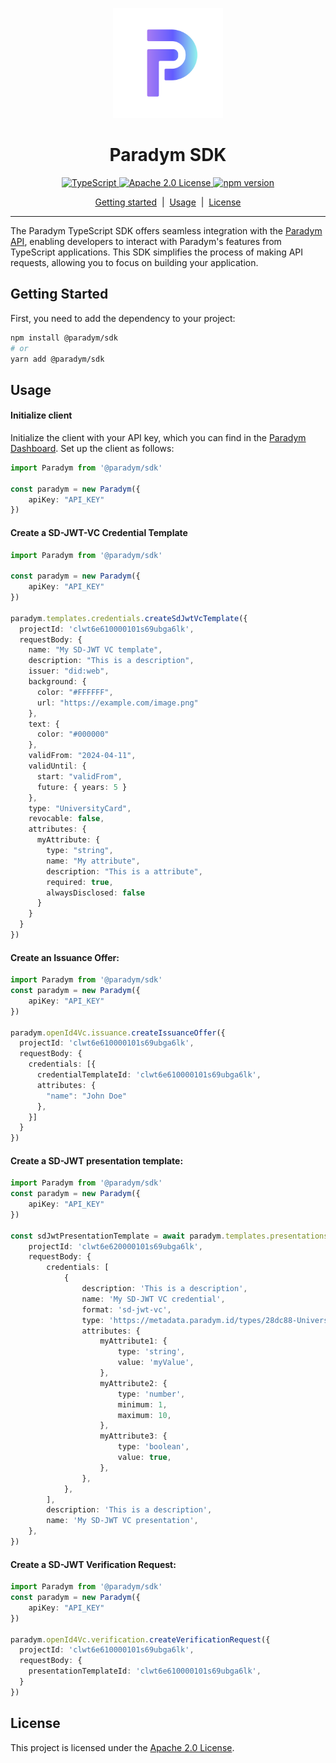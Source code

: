 <p align="center">
<div align="center">
   <img src="assets/icon.png" alt="Paradym Logo" height="176px" />
</div>
<h1 align="center"><b>Paradym SDK</b></h1>
</p>


<p align="center">
  <a href="https://typescriptlang.org">
    <img src="https://img.shields.io/badge/%3C%2F%3E-TypeScript-%230074c1.svg" alt="TypeScript" />
  </a>
  <a href="https://opensource.org/licenses/Apache-2.0">
    <img src="https://img.shields.io/badge/License-Apache_2.0-yellowgreen.svg" alt="Apache 2.0 License" />
  </a>
  <a href="https://badge.fury.io/js/@paradym%2Fsdk">
    <img src="https://badge.fury.io/js/@paradym%2Fsdk.svg" alt="npm version">
  </a>
</p>

<p align="center">
  <a href="#getting-started">Getting started</a> 
  &nbsp;|&nbsp;
  <a href="#usage">Usage</a> 
  &nbsp;|&nbsp;
  <a href="#contributing">License</a> 
</p>

---
The Paradym TypeScript SDK offers seamless integration with the [Paradym API](https://paradym.id/reference), enabling developers to interact with Paradym's features from TypeScript applications. This SDK simplifies the process of making API requests, allowing you to focus on building your application.


## Getting Started

First, you need to add the dependency to your project:

```sh
npm install @paradym/sdk
# or 
yarn add @paradym/sdk
```

## Usage

#### Initialize client
Initialize the client with your API key, which you can find in the [Paradym Dashboard](https://paradym.id/app/settings/api-keys). Set up the client as follows:

```ts
import Paradym from '@paradym/sdk'

const paradym = new Paradym({
    apiKey: "API_KEY"
})
```

#### Create a SD-JWT-VC Credential Template
```typescript
import Paradym from '@paradym/sdk'

const paradym = new Paradym({
    apiKey: "API_KEY"
})

paradym.templates.credentials.createSdJwtVcTemplate({
  projectId: 'clwt6e610000101s69ubga6lk',
  requestBody: { 
    name: "My SD-JWT VC template", 
    description: "This is a description", 
    issuer: "did:web", 
    background: { 
      color: "#FFFFFF", 
      url: "https://example.com/image.png" 
    }, 
    text: { 
      color: "#000000" 
    }, 
    validFrom: "2024-04-11", 
    validUntil: { 
      start: "validFrom", 
      future: { years: 5 } 
    }, 
    type: "UniversityCard", 
    revocable: false, 
    attributes: { 
      myAttribute: { 
        type: "string", 
        name: "My attribute", 
        description: "This is a attribute", 
        required: true, 
        alwaysDisclosed: false 
      } 
    } 
  }
})

```

#### Create an Issuance Offer:
```typescript
import Paradym from '@paradym/sdk'
const paradym = new Paradym({
    apiKey: "API_KEY"
})

paradym.openId4Vc.issuance.createIssuanceOffer({
  projectId: 'clwt6e610000101s69ubga6lk',
  requestBody: {
    credentials: [{
      credentialTemplateId: 'clwt6e610000101s69ubga6lk',
      attributes: {
        "name": "John Doe"
      },
    }]
  }
})
```

#### Create a SD-JWT presentation template:
```ts
import Paradym from '@paradym/sdk'
const paradym = new Paradym({
    apiKey: "API_KEY"
})

const sdJwtPresentationTemplate = await paradym.templates.presentations.createPresentationTemplate({
    projectId: 'clwt6e620000101s69ubga6lk',
    requestBody: {
        credentials: [
            {
                description: 'This is a description',
                name: 'My SD-JWT VC credential',
                format: 'sd-jwt-vc',
                type: 'https://metadata.paradym.id/types/28dc88-UniversityCard',
                attributes: {
                    myAttribute1: {
                        type: 'string',
                        value: 'myValue',
                    },
                    myAttribute2: {
                        type: 'number',
                        minimum: 1,
                        maximum: 10,
                    },
                    myAttribute3: {
                        type: 'boolean',
                        value: true,
                    },
                },
            },
        ],
        description: 'This is a description',
        name: 'My SD-JWT VC presentation',
    },
})
```

#### Create a SD-JWT Verification Request:
```ts
import Paradym from '@paradym/sdk'
const paradym = new Paradym({
    apiKey: "API_KEY"
})

paradym.openId4Vc.verification.createVerificationRequest({
  projectId: 'clwt6e610000101s69ubga6lk',
  requestBody: {
    presentationTemplateId: 'clwt6e610000101s69ubga6lk',
  }
})
```

## License

This project is licensed under the [Apache 2.0
License](https://opensource.org/licenses/Apache-2.0).